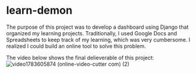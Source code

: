 # learn-demon

The purpose of this project was to develop a dashboard using Django that organized my learning projects. Traditionally, I used Google Docs and Spreadsheets to keep track of my learning, which was very cumbersome. I realized I could build an online tool to solve this problem.

The video below shows the final delieverable of this project:
![video1783605874 (online-video-cutter com) (2)](https://user-images.githubusercontent.com/29803626/166265495-40b6445d-0969-46e4-b6f9-881d50949af2.gif)
